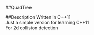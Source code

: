 ##QuadTree

##Description
Written in C++11  
Just a simple version for learning C++11  
For 2d collision detection
